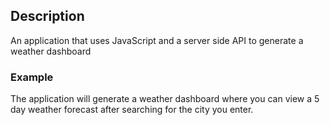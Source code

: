 ## Description 

An application that uses JavaScript and a server side API to generate a weather dashboard

### Example

The application will generate a weather dashboard where you can view a 5 day weather forecast after searching for the city you enter. 


